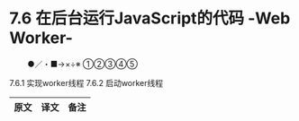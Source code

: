 # 7.6 在后台运行JavaScript的代码 -Web Worker-

&emsp;&emsp;
●／・■→×÷※
①②③④⑤

7.6.1 实现worker线程
7.6.2 启动worker线程

原文|译文|备注
:--|:--|:--